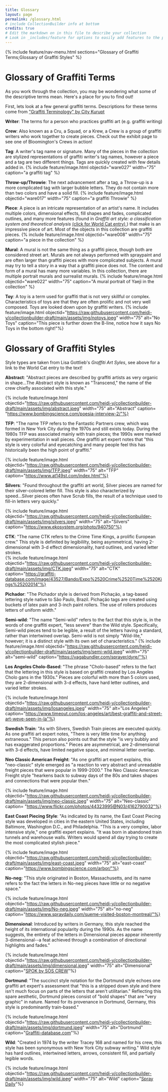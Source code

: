 ```yaml
---
title: Glossary
layout: page 
permalink: /glossary.html
# include CollectionBuilder info at bottom
credits: true
# Edit the markdown on in this file to describe your collection
# Look in _includes/feature for options to easily add features to the page
---
```

{% include feature/nav-menu.html sections="Glossary of Graffiti Terms;Glossary of Graffiti Styles" %}

# Glossary of Graffiti Terms 

As you work through the collection, you may be wondering what some of the descriptive terms mean. Here's a place for you to find out! 

First, lets look at a few general graffiti terms. Descriptions for these terms come from <a href="https://upmag.com/graffiti-terminology/"> "Graffiti Terminology" by City Kurupt</a>

**Writer**: The terms for a person who practices graffiti art (e.g. graffiti writing)

**Crew**: Also known as a Cru, a Squad, or a Krew, a Crew is a group of graffiti writers who work together to create pieces. Check out the exhibit page to see one of Bloomington's Crews in action! 

**Tag**: A writer's tag name or signature. Many of the pieces in the collection are stylized representations of graffiti writer's tag names, however a piece and a tag are two different things. Tags are quickly created with few details added in. 
{% include feature/image.html objectid="ware027" width="75" caption="a graffiti tag" %}

**Throw-up/Throwie**: The next advancement after a tag, a Throw-up is a more complicated tag with larger bubble letters. They do not contain more than two colors and have a solid fill. 
{% include feature/image.html objectid="ware017" width="75" caption="a graffiti Throwie" %}

**Piece**: A piece is an intricate representation of an artist's name. It includes multiple colors, dimensional effects, fill shapes and fades, complicated outlines, and many more features (found in *Graffiti art style: a classification system and theoretical analysis*
 <a href="https://www.worldcat.org/title/228608106">(click for World Cat entry) </a>) that make is an impressive piece of art. Most of the objects in this collection are graffiti pieces. 
{% include feature/image.html objectid="ware008" width="75" caption="a piece in the collection" %}

**Mural**: A mural is not the same thing as a graffiti piece, though both are considered street art. Murals are not always performed with spraypaint and are often larger than graffiti pieces with more complicated subjects. A mural may try to tell a story in a way that a graffiti piece does not. The content and form of a mural has many more variables. In this collection, there are multiple portrait murals and surrealist murals. 
{% include feature/image.html objectid="ware022" width="75" caption="A mural portrait of Yaeji in the collection" %}

**Toy**: A toy is a term used for graffiti that is not very skillful or complex. Characteristics of toys are that they are often prolific and not very well composed. Toys are looked down upon by graffiti writers. 
{% include feature/image.html objectid="https://raw.githubusercontent.com/heidi-y/collectionbuilder-draft/main/assets/img/notoys.jpeg" width="75" alt="No Toys" caption="This piece is further down the B-line, notice how it says No Toys in the bottom right!"%}

# Glossary of Graffiti Styles 

Style types are taken from Lisa Gottlieb's *Graffiti Art Syles*, see above for a link to the World Cat entry to the text! 

**Abstract**: "Abstract pieces are described by graffiti artists as very organic in shape...The Abstract style is known as "Transcend," the name of the crew chiefly associated with this style." 

{% include feature/image.html objectid="https://raw.githubusercontent.com/heidi-y/collectionbuilder-draft/main/assets/img/abstract.jpeg" width="75" alt="Abstract" caption= "https://www.bombingscience.com/poesia-interview-2/"%}

**TFP**: 
"The name TFP refers to the Fantastic Partners crew, which was formed in New York City during the 1970s and still exists today. During the 1980s TFP was associated mainly with train pieces; the 1990s were marked by experimentation in wall pieces. One graffiti art expert notes that "this style is very colorful and eyecatching and many people feel this has historically been the high point of graffiti." 

{% include feature/image.html objectid="https://raw.githubusercontent.com/heidi-y/collectionbuilder-draft/main/assets/img/TFP.jpeg" width="75" alt="TFP" caption="https://www.at149st.com/index.html"%}

**Silvers**: 
"Found throughout the graffiti art world, Silver pieces are named for their silver-colored letter fill. This style is also characterized by speed...Silver pieces often have Scrub fills, the result of a technique used to fill-in letters very quickly." 

{% include feature/image.html objectid="https://raw.githubusercontent.com/heidi-y/collectionbuilder-draft/main/assets/img/silvers.jpeg" width="75" alt="Silvers" caption="https://www.ekosystem.org/photo/940750"%}

**CTK**: 
"The name CTK refers to the Crime Time Kings, a prolific European crew." This style is definited by legibililty, being asymmetrical, having 2-dimensional with 3-d effect dimensionality, hard outlines, and varied letter strokes.  
{% include feature/image.html objectid="https://raw.githubusercontent.com/heidi-y/collectionbuilder-draft/main/assets/img/CTK.jpeg" width="75" alt="CTK" caption="https://graffiti-database.com/image/43527/Bando/Expo%2520Crime%2520Time%2520Kings%25202014"%}

**Pichador**: 
"The Pichador style is derived from Pichaçäo, a tag-based lettering style native to São Paulo, Brazil. Pichaçäo tags are created using buckets of latex pain and 3-inch paint rollers. The use of rollers produces letters of uniform width." 

**Semi-wild**: 
"The name "Semi-wild" refers to the fact that this style is, in the words of one graffiti expert, "less severe" than the Wild style. Specifically, Semi-wild pieces tend to be legible, a result of the letters having a standard, rather than intertwined overlap. Semi-wild is not simply "Wild-lite," however; it is a distinct style with its own set of characteristics." 
{% include feature/image.html objectid="https://raw.githubusercontent.com/heidi-y/collectionbuilder-draft/main/assets/img/semi-wild.jpeg" width="75" alt="semi-wild" caption="https://vagabundler.com/sprayer/dyre/"%}

**Los Angeles Cholo-Based**: 
"The phrase "Cholo-based" refers to the fact that the lettering in this style is based on graffiti created by Los Angeles Cholo gans in the 1930s." Pieces are colorful with more than 5 colors used, they are 2-dimensional with 3-d effects, have hard letter outlines, and varied letter strokes.

{% include feature/image.html objectid="https://raw.githubusercontent.com/heidi-y/collectionbuilder-draft/main/assets/img/losangeles.jpeg" width="75" alt="Los Angeles" caption="https://www.timeout.com/los-angeles/art/best-graffiti-and-street-art-weve-seen-in-la"%}

**Swedish Train**: 
"As with Silvers, Swedish Train pieces are executed quickly. As one graffiti art expert notes, "There is very little time for anything extraneous." This person also points out that the style "is very bubbly and has exaggerated proportions." Pieces are asymmetrical, are 2-dimensional with 3-d effects, have limited negative space, and minimal letter overlap. 

**Neo Classic American Freight**: 
"As one graffiti art expert explains, this "neo-classic" style emerged as "a reaction to very abstract and unreadable freight pieces that were popular in 1999-2000." The Neo Classic American Freight style "hearkens back to subway days of the 80s and takes shapes and connections that were popular then." 

{% include feature/image.html objectid="https://raw.githubusercontent.com/heidi-y/collectionbuilder-draft/main/assets/img/neo-classic.jpeg" width="75" alt="Neo-classic" caption= "https://www.flickr.com/photos/44323995@N03/4162790032"%}

**East Coast Piecing Style**: 
"As indicated by its name, the East Coast Piecing style was developed in cities in the eastern United States, including Baltimore, Washington D.C., and Philadelphia. "This is a very complex, labor intensive style," one graffiti expert explains. "It was born in abandoned train tunnels and warehouse walls. Writers would spend all day trying to create the most complicated stylish piece." 

{% include feature/image.html objectid="https://raw.githubusercontent.com/heidi-y/collectionbuilder-draft/main/assets/img/east-coast.jpeg" width="75" alt="east-coast" caption="https://www.bombingscience.com/arbor/"%}

**No-neg**: 
"This style originated in Boston, Massachusetts, and its name refers to the fact the letters in No-neg pieces have little or no negative space." 

{% include feature/image.html objectid="https://raw.githubusercontent.com/heidi-y/collectionbuilder-draft/main/assets/img/No-neg.jpeg" width="75" alt="no-neg" caption="https://www.spraydaily.com/sueme-visited-boston-montreal/"%}

**Dimensional**: 
Introduced by writers in Germany, this style reached the height of its international popularity during the 1990s. As the name suggests, the entirety of the letters in Dimensional pieces appear inherently 3-dimensional--a feat achieved through a combination of directional highlights and fades." 

{% include feature/image.html objectid="https://raw.githubusercontent.com/heidi-y/collectionbuilder-draft/main/assets/img/dimensional.jpeg" width="75" alt="Dimensional" caption="[SPOK by SOS CREW](https://www.pinterest.com/pin/472455817161534377/)"%}

**Dortmund**: 
"The succinct style notation for the Dortmund style echoes one graffiti art expert's assessment that "this is a stripped down style and there isn't much focus on parts of the letters that aren't utilitarian." Reflecting this spare aesthetic, Dortmund pieces consist of "bold shapes" that are "very graphic" in nature. Named for its provenance in Dortmund, Germany, this style is predominantly train-based." 

{% include feature/image.html objectid="https://raw.githubusercontent.com/heidi-y/collectionbuilder-draft/main/assets/img/dortmund.jpeg" width="75" alt="Dortmund" caption="[Graffiti-database.com](https://graffiti-database.com/image/18513/Pilot%2520One/Pilot)"%}

**Wild**: 
"Created in 1974 by the writer Tracey 168 and named for his crew, this style has been synonymous with New York City subway writing." Wild style has hard outlines, intertwined letters, arrows, consistent fill, and partially legible words. 

{% include feature/image.html objectid="https://raw.githubusercontent.com/heidi-y/collectionbuilder-draft/main/assets/img/wild.jpeg" width="75" alt="Wild" caption="[Spray Daily](https://cooltourspain.com/wildstyle-graffiti/)"%}

